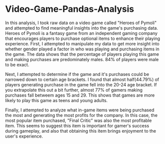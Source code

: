 # Video-Game-Pandas-Analysis
In this analysis, I took raw data on a video game called "Heroes of Pymoli" and attempted to find meaningful insights into the game's purchasing data.
Heroes of Pymoli is a fantasy game from an independent gaming company that encourages players to purchase optional items to enhance their playing experience. 
First, I attempted to manipulate my data to get more insight into whether gender played a factor in who was playing and purchasing items in the game. 
The data shows that the percentage of players playing this game and making purchases are predominately males. 84% of players were male to be exact. 

Next, I attempted to determine if the game and it's purchases could be narrowed down to certain age brackets. I found that almost half(44.79%) of players 
generating purchase in the game fell into the 20-24 age bracket. If you extrapolate this out a bit further, almost 77% of gamers making purchases fall
betweem ages 15 and 29. This shows that games are more likely to play this game as teens and young adults.

Finally, I attempted to analyze what in-game items were being purchased the most and generating the most profits for the company. In this case, the most 
popular item purchased, "Final Critic" was also the most profitable item. This seems to suggest this item is important for gamer's success during gameplay, 
and also that obtaining this item brings enjoyment to the user's experience. 

